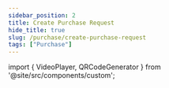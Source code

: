 ```yaml
---
sidebar_position: 2
title: Create Purchase Request
hide_title: true
slug: /purchase/create-purchase-request
tags: ["Purchase"]
---
```


import { VideoPlayer, QRCodeGenerator } from '@site/src/components/custom';
  
<QRCodeGenerator url="https://www.youtube.com/embed/Lwa3nr8hIIU?autoplay=1" />

<VideoPlayer 
  videoId="Lwa3nr8hIIU" 
    title="Purchase Request"
/>
    
     